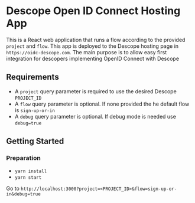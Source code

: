 # Descope Open ID Connect Hosting App

This is a React web application that runs a flow according to the provided `project` and `flow`.
This app is deployed to the Descope hosting page in `https://oidc-descope.com`.
The main purpose is to allow easy first integration for descopers implementing OpenID Connect with Descope

## Requirements

-   A `project` query parameter is required to use the desired Descope `PROJECT_ID`
-   A `flow` query parameter is optional. If none provided the he default flow is `sign-up-or-in`
-   A `debug` query parameter is optional. If debug mode is needed use `debug=true`

## Getting Started

### Preparation

-   `yarn install`
-   `yarn start`

Go to `http://localhost:3000?project=<PROJECT_ID>&flow=sign-up-or-in&debug=true`
